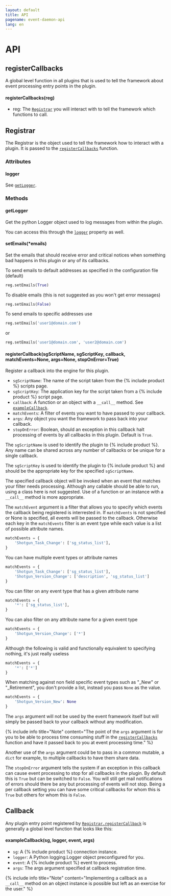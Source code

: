 ```yaml
---
layout: default
title: API
pagename: event-daemon-api
lang: en
---
```


# API

<a id="registerCallbacks"></a>
## registerCallbacks

A global level function in all plugins that is used to tell the framework about
event processing entry points in the plugin.

#### registerCallbacks(reg)

* reg: The [`Registrar`](#wiki-Registrar) you will interact with to tell the framework which functions to call.


<a id="Registrar"></a>
## Registrar

The Registrar is the object used to tell the framework how to interact with a plugin. It is passed to the [`registerCallbacks`](#wiki-registerCallbacks) function.

### Attributes

<a id="logger"></a>
#### logger

See [`getLogger`](#wiki-getLogger).

### Methods

<a id="getLogger"></a>
#### getLogger

Get the python Logger object used to log messages from within the plugin.

You can access this through the [`logger`](#wiki-logger) property as well.

#### setEmails(*emails)

Set the emails that should receive error and critical notices when
something bad happens in this plugin or any of its callbacks.

To send emails to default addresses as specified in the configuration file (default)

```python
reg.setEmails(True)
```

To disable emails (this is not suggested as you won't get error messages)

```python
reg.setEmails(False)
```

To send emails to specific addresses use

```python
reg.setEmails('user1@domain.com')
```

or

```python
reg.setEmails('user1@domain.com', 'user2@domain.com')
```

<a id="registerCallback"></a>
#### registerCallback(sgScriptName, sgScriptKey, callback, matchEvents=None, args=None, stopOnError=True)

Register a callback into the engine for this plugin.

* `sgScriptName`: The name of the script taken from the {% include product %}  scripts page.
* `sgScriptKey`: The application key for the script taken from a {% include product %}  script page.
* `callback`: A function or an object with a `__call__` method. See [`exampleCallback`](#wiki-exampleCallback).
* `matchEvents`: A filter of events you want to have passed to your callback.
* `args`: Any object you want the framework to pass back into your callback.
* `stopOnError`: Boolean, should an exception in this callback halt processing of events by all callbacks in this plugin. Default is `True`.

The `sgScriptName` is used to identify the plugin to {% include product %}. Any name can be shared across any number of callbacks or be unique for a single callback.

The `sgScriptKey` is used to identify the plugin to {% include product %} and should be the appropriate key for the specified `sgScriptName`.

The specified callback object will be invoked when an event that matches your filter needs processing. Although any callable should be able to run, using a class here is not suggested. Use of a function or an instance with a `__call__` method is more appropriate.

The `matchEvent` argument is a filter that allows you to specify which events the callback being registered is interrested in. If `matchEvents` is not specified or None is specified, all events will be passed to the callback. Otherwise each key in the `matchEvents` filter is an event type while each value is a list of possible attribute names.

```python
matchEvents = {
    'Shotgun_Task_Change': ['sg_status_list'],
}
```

You can have multiple event types or attribute names

```python
matchEvents = {
    'Shotgun_Task_Change': ['sg_status_list'],
    'Shotgun_Version_Change': ['description', 'sg_status_list']
}
```

You can filter on any event type that has a given attribute name

```python
matchEvents = {
    '*': ['sg_status_list'],
}
```

You can also filter on any attribute name for a given event type

```python
matchEvents = {
    'Shotgun_Version_Change': ['*']
}
```

Although the following is valid and functionally equivalent to specifying nothing, it's just really useless

```python
matchEvents = {
    '*': ['*']
}
```

When matching against non field specific event types such as "_New" or "_Retirement", you don't provide a list, instead you pass `None` as the value.

```python
matchEvents = {
    'Shotgun_Version_New': None
}
```

The `args` argument will not be used by the event framework itself but
will simply be passed back to your callback without any modification.

{% include info title="Note" content="The point of the `args` argument is for you to be able to process time consuming stuff in the [`registerCallbacks`](#wiki-registerCallbacks) function and have it passed back to you at event processing time." %}

Another use of the `args` argument could be to pass in a common mutable, a `dict` for example, to multiple callbacks to have them share data.

The `stopOnError` argument tells the system if an exception in this callback can
cause event processing to stop for all callbacks in the plugin. By default this
is `True` but can be switched to `False`. You will still get mail notifications
of errors should there be any but processing of events will not stop. Being a per
callback setting you can have some critical callbacks for whom this is `True` but
others for whom this is `False`.

<a id="Callback"></a>
## Callback

Any plugin entry point registered by [`Registrar.registerCallback`](#wiki-registerCallback) is generally a global level function that looks like this:

<a id="exampleCallback"></a>
#### exampleCallback(sg, logger, event, args)

* `sg`: A {% include product %} connection instance.
* `logger`: A Python logging.Logger object preconfigured for you.
* `event`: A {% include product %} event to process.
* `args`: The args argument specified at callback registration time.

{% include info title="Note" content="Implementing a callback as a `__call__` method on an object instance is possible but left as an exercise for the user." %}

